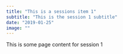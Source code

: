 ```yaml
---
title: "This is a sessions item 1"
subtitle: "This is the session 1 subtitle"
date: "2019-01-25"
image: ""
---
```


This is some page content for session 1
